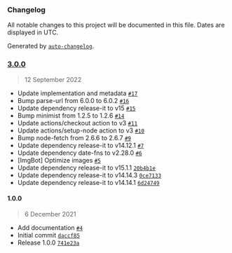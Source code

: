 ### Changelog

All notable changes to this project will be documented in this file. Dates are displayed in UTC.

Generated by [`auto-changelog`](https://github.com/CookPete/auto-changelog).

### [3.0.0](https://github.com/scriptex/gitlab-calendar/compare/1.0.0...3.0.0)

> 12 September 2022

- Update implementation and metadata [`#17`](https://github.com/scriptex/gitlab-calendar/pull/17)
- Bump parse-url from 6.0.0 to 6.0.2 [`#16`](https://github.com/scriptex/gitlab-calendar/pull/16)
- Update dependency release-it to v15 [`#15`](https://github.com/scriptex/gitlab-calendar/pull/15)
- Bump minimist from 1.2.5 to 1.2.6 [`#14`](https://github.com/scriptex/gitlab-calendar/pull/14)
- Update actions/checkout action to v3 [`#11`](https://github.com/scriptex/gitlab-calendar/pull/11)
- Update actions/setup-node action to v3 [`#10`](https://github.com/scriptex/gitlab-calendar/pull/10)
- Bump node-fetch from 2.6.6 to 2.6.7 [`#9`](https://github.com/scriptex/gitlab-calendar/pull/9)
- Update dependency release-it to v14.12.1 [`#7`](https://github.com/scriptex/gitlab-calendar/pull/7)
- Update dependency date-fns to v2.28.0 [`#6`](https://github.com/scriptex/gitlab-calendar/pull/6)
- [ImgBot] Optimize images [`#5`](https://github.com/scriptex/gitlab-calendar/pull/5)
- Update dependency release-it to v15.1.1 [`20b4b1e`](https://github.com/scriptex/gitlab-calendar/commit/20b4b1e20a8f948550d8c506fac2a9d1a336224a)
- Update dependency release-it to v14.14.3 [`0ce7133`](https://github.com/scriptex/gitlab-calendar/commit/0ce713368b6ad1999f20104ce0d2005367d51541)
- Update dependency release-it to v14.14.1 [`6d24749`](https://github.com/scriptex/gitlab-calendar/commit/6d2474954d13f503b11300b7f6f06201d7948613)

#### 1.0.0

> 6 December 2021

- Add documentation [`#4`](https://github.com/scriptex/gitlab-calendar/pull/4)
- Initial commit [`daccf85`](https://github.com/scriptex/gitlab-calendar/commit/daccf855aa9ea9ef2685c2c9de0e7edab5e53335)
- Release 1.0.0 [`741e23a`](https://github.com/scriptex/gitlab-calendar/commit/741e23a7eb9e44444d1638c8959aefd86008bf16)
